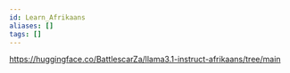 ```yaml
---
id: Learn_Afrikaans
aliases: []
tags: []
---
```



https://huggingface.co/BattlescarZa/llama3.1-instruct-afrikaans/tree/main
